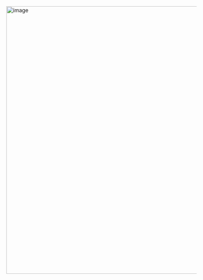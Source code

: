 <img width="710" height="708" alt="image" src="https://github.com/user-attachments/assets/5d41e39a-fff6-44d4-ae8d-7e3fbd76c79c" />
